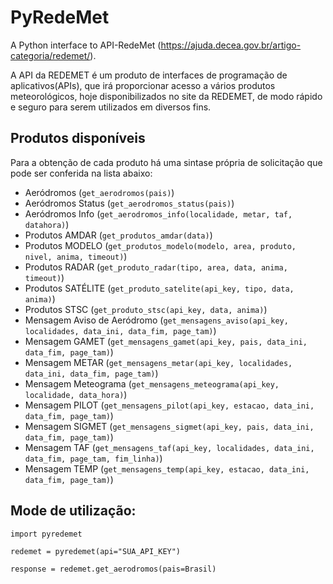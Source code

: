 # PyRedeMet
A Python interface to API-RedeMet (https://ajuda.decea.gov.br/artigo-categoria/redemet/).

A API da REDEMET é um produto de interfaces de programação de aplicativos(APIs), que irá proporcionar acesso a vários produtos meteorológicos, hoje disponibilizados no site da REDEMET, de modo rápido e seguro para serem utilizados em diversos fins.

## Produtos disponíveis
Para a obtenção de cada produto há uma sintase própria de solicitação que pode ser conferida na lista abaixo:

* Aeródromos (`get_aerodromos(pais)`)
* Aeródromos Status (`get_aerodromos_status(pais)`)
* Aeródromos Info (`get_aerodromos_info(localidade, metar, taf, datahora)`)
* Produtos AMDAR (`get_produtos_amdar(data)`)
* Produtos MODELO (`get_produtos_modelo(modelo, area, produto, nivel, anima, timeout)`)
* Produtos RADAR (`get_produto_radar(tipo, area, data, anima, timeout)`)
* Produtos SATÉLITE (`get_produto_satelite(api_key, tipo, data, anima)`)
* Produtos STSC (`get_produto_stsc(api_key, data, anima)`)
* Mensagem Aviso de Aeródromo (`get_mensagens_aviso(api_key, localidades, data_ini, data_fim, page_tam)`)
* Mensagem GAMET (`get_mensagens_gamet(api_key, pais, data_ini, data_fim, page_tam)`)
* Mensagem METAR (`get_mensagens_metar(api_key, localidades, data_ini, data_fim, page_tam)`)
* Mensagem Meteograma (`get_mensagens_meteograma(api_key, localidade, data_hora)`)
* Mensagem PILOT (`get_mensagens_pilot(api_key, estacao, data_ini, data_fim, page_tam)`)
* Mensagem SIGMET (`get_mensagens_sigmet(api_key, pais, data_ini, data_fim, page_tam)`)
* Mensagem TAF (`get_mensagens_taf(api_key, localidades, data_ini, data_fim, page_tam, fim_linha)`)
* Mensagem TEMP (`get_mensagens_temp(api_key, estacao, data_ini, data_fim, page_tam)`)

## Mode de utilização:

`import pyredemet`
 
`redemet = pyredemet(api="SUA_API_KEY")`

`response = redemet.get_aerodromos(pais=Brasil)`

